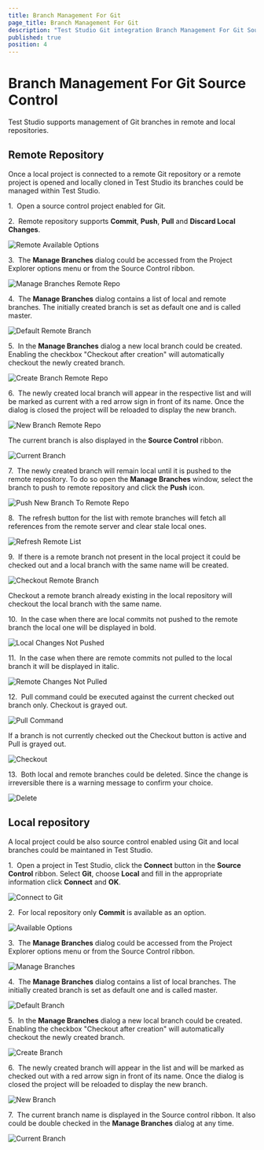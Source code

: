 ```yaml
---
title: Branch Management For Git
page_title: Branch Management For Git
description: "Test Studio Git integration Branch Management For Git Source Control"
published: true
position: 4
---
```

# Branch Management For Git Source Control

Test Studio supports management of Git branches in remote and local repositories.

## Remote Repository

Once a local project is connected to a remote Git repository or a remote project is opened and locally cloned in Test Studio its branches could be managed within Test Studio.

1.&nbsp; Open a source control project enabled for Git.

2.&nbsp; Remote repository supports **Commit**, **Push**, **Pull** and **Discard Local Changes**.

![Remote Available Options][11]

3.&nbsp; The **Manage Branches** dialog could be accessed from the Project Explorer options menu or from the Source Control ribbon.

![Manage Branches Remote Repo][12]

4.&nbsp; The **Manage Branches** dialog contains a list of local and remote branches. The initially created branch is set as default one and is called master.

![Default Remote Branch][13]

5.&nbsp; In the **Manage Branches** dialog a new local branch could be created. Enabling the checkbox "Checkout after creation" will automatically checkout the newly created branch.

![Create Branch Remote Repo][14]

6.&nbsp; The newly created local branch will appear in the respective list and will be marked as current with a red arrow sign in front of its name. Once the dialog is closed the project will be reloaded to display the new branch.

![New Branch Remote Repo][15]

The current branch is also displayed in the **Source Control** ribbon.

![Current Branch][16]

7.&nbsp; The newly created branch will remain local until it is pushed to the remote repository. To do so open the **Manage Branches** window, select the branch to push to remote repository and click the **Push** icon.

![Push New Branch To Remote Repo][17]

8.&nbsp; The refresh button for the list with remote branches will fetch all references from the remote server and clear stale local ones.

![Refresh Remote List][18]

9.&nbsp; If there is a remote branch not present in the local project it could be checked out and a local branch with the same name will be created.

![Checkout Remote Branch][19]

Checkout a remote branch already existing in the local repository will checkout the local branch with the same name.

10.&nbsp; In the case when there are local commits not pushed to the remote branch the local one will be displayed in bold.

![Local Changes Not Pushed][20]

11.&nbsp; In the case when there are remote commits not pulled to the local branch it will be displayed in italic.

![Remote Changes Not Pulled][21]

12.&nbsp; Pull command could be executed against the current checked out branch only. Checkout is grayed out.

![Pull Command][22]

If a branch is not currently checked out the Checkout button is active and Pull is grayed out.

![Checkout][23]

13.&nbsp; Both local and remote branches could be deleted. Since the change is irreversible there is a warning message to confirm your choice.

![Delete][23]

## Local repository

A local project could be also source control enabled using Git and local branches could be maintaned in Test Studio.

1.&nbsp; Open a project in Test Studio, click the **Connect** button in the **Source Control** ribbon. Select **Git**, choose **Local** and fill in the appropriate information click **Connect** and **OK**.

![Connect to Git][1]

2.&nbsp; For local repository only **Commit** is available as an option.

![Available Options][2]

3.&nbsp; The **Manage Branches** dialog could be accessed from the Project Explorer options menu or from the Source Control ribbon.

![Manage Branches][3]

4.&nbsp; The **Manage Branches** dialog contains a list of local branches. The initially created branch is set as default one and is called master.

![Default Branch][4]

5.&nbsp; In the **Manage Branches** dialog a new local branch could be created. Enabling the checkbox "Checkout after creation" will automatically checkout the newly created branch.

![Create Branch][5]

6.&nbsp; The newly created branch will appear in the list and will be marked as checked out with a red arrow sign in front of its name. Once the dialog is closed the project will be reloaded to display the new branch.

![New Branch][6]

7.&nbsp; The current branch name is displayed in the Source control ribbon. It also could be double checked in the **Manage Branches** dialog at any time.

![Current Branch][7]

[11]: /img/features/source-control/git/branch-management/fig2_remote_availableOptions.png
[12]: /img/features/source-control/git/branch-management/fig3_remote_ManageBranches.png
[13]: /img/features/source-control/git/branch-management/fig4_remote_defaultBranch.png
[14]: /img/features/source-control/git/branch-management/fig5_remote_createBranch.png
[15]: /img/features/source-control/git/branch-management/fig6_remote_newBranch.png
[16]: /img/features/source-control/git/branch-management/fig7_currentBranch.png
[17]: /img/features/source-control/git/branch-management/fig6_remote_PushNewBranch.png
[18]: /img/features/source-control/git/branch-management/fig8-refresh.png
[19]: /img/features/source-control/git/branch-management/fig9-checkout-remote-branch.png
[20]: /img/features/source-control/git/branch-management/fig10-commited-locally.png
[21]: /img/features/source-control/git/branch-management/fig11-commited-remotely.png
[22]: /img/features/source-control/git/branch-management/fig12-pull.png
[23]: /img/features/source-control/git/branch-management/fig12-checkout.png
[23]: /img/features/source-control/git/branch-management/fig13-deletel.png

[1]: /img/features/source-control/git/branch-management/fig1_localRepo.png
[2]: /img/features/source-control/git/branch-management/fig2_availableOptions.png
[3]: /img/features/source-control/git/branch-management/fig3_ManageBranches.png
[4]: /img/features/source-control/git/branch-management/fig4_defaultBranch.png
[5]: /img/features/source-control/git/branch-management/fig5_createBranch.png
[6]: /img/features/source-control/git/branch-management/fig6_newBranch.png
[7]: /img/features/source-control/git/branch-management/fig7_currentBranch.png